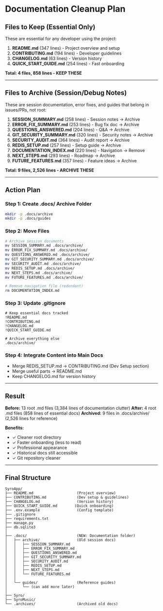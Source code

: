 # Documentation Cleanup Plan

## Files to Keep (Essential Only)

These are essential for any developer using the project:

1. **README.md** (347 lines) - Project overview and setup
2. **CONTRIBUTING.md** (194 lines) - Developer guidelines
3. **CHANGELOG.md** (63 lines) - Version history
4. **QUICK_START_GUIDE.md** (254 lines) - Fast onboarding

**Total: 4 files, 858 lines - KEEP THESE**

---

## Files to Archive (Session/Debug Notes)

These are session documentation, error fixes, and guides that belong in issues/PRs, not root:

1. **SESSION_SUMMARY.md** (258 lines) - Session notes → Archive
2. **ERROR_FIX_SUMMARY.md** (253 lines) - Bug fix doc → Archive
3. **QUESTIONS_ANSWERED.md** (204 lines) - Q&A → Archive
4. **GIT_SECURITY_SUMMARY.md** (320 lines) - Security notes → Archive
5. **SECURITY_AUDIT.md** (364 lines) - Audit report → Archive
6. **REDIS_SETUP.md** (257 lines) - Setup guide → Archive
7. **DOCUMENTATION_INDEX.md** (220 lines) - Navigation → Remove
8. **NEXT_STEPS.md** (293 lines) - Roadmap → Archive
9. **FUTURE_FEATURES.md** (357 lines) - Feature ideas → Archive

**Total: 9 files, 2,526 lines - ARCHIVE THESE**

---

## Action Plan

### Step 1: Create .docs/ Archive Folder
```bash
mkdir -p .docs/archive
mkdir -p .docs/guides
```

### Step 2: Move Files
```bash
# Archive session documents
mv SESSION_SUMMARY.md .docs/archive/
mv ERROR_FIX_SUMMARY.md .docs/archive/
mv QUESTIONS_ANSWERED.md .docs/archive/
mv GIT_SECURITY_SUMMARY.md .docs/archive/
mv SECURITY_AUDIT.md .docs/archive/
mv REDIS_SETUP.md .docs/archive/
mv NEXT_STEPS.md .docs/archive/
mv FUTURE_FEATURES.md .docs/archive/

# Remove navigation file (redundant)
rm DOCUMENTATION_INDEX.md
```

### Step 3: Update .gitignore
```
# Keep essential docs tracked
!README.md
!CONTRIBUTING.md
!CHANGELOG.md
!QUICK_START_GUIDE.md

# Archive everything else
.docs/archive/
```

### Step 4: Integrate Content into Main Docs
- Merge REDIS_SETUP.md → CONTRIBUTING.md (Dev Setup section)
- Merge useful parts → README.md
- Keep CHANGELOG.md for version history

---

## Result

**Before:** 13 root .md files (3,384 lines of documentation clutter)
**After:** 4 root .md files (858 lines of essential docs)
**Archived:** 9 files in .docs/archive/ (2,526 lines for reference)

**Benefits:**
- ✓ Cleaner root directory
- ✓ Faster onboarding (less to read)
- ✓ Professional appearance
- ✓ Historical docs still accessible
- ✓ Git repository cleaner

---

## Final Structure
```
SyroApp/
├── README.md                    (Project overview)
├── CONTRIBUTING.md              (Dev setup & guidelines)
├── CHANGELOG.md                 (Version history)
├── QUICK_START_GUIDE.md        (Quick onboarding)
├── .env.example                 (Config template)
├── .gitignore
├── requirements.txt
├── manage.py
├── db.sqlite3
│
├── .docs/                       (NEW: Documentation folder)
│   ├── archive/                 (Old session docs)
│   │   ├── SESSION_SUMMARY.md
│   │   ├── ERROR_FIX_SUMMARY.md
│   │   ├── QUESTIONS_ANSWERED.md
│   │   ├── GIT_SECURITY_SUMMARY.md
│   │   ├── SECURITY_AUDIT.md
│   │   ├── REDIS_SETUP.md
│   │   ├── NEXT_STEPS.md
│   │   └── FUTURE_FEATURES.md
│   │
│   └── guides/                  (Reference guides)
│       └── (can add more later)
│
├── Syro/
├── SyroMusic/
└── .archives/                   (Archived old docs)
```
